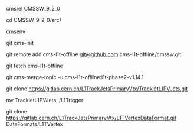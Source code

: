 cmsrel CMSSW_9_2_0

cd CMSSW_9_2_0/src/

cmsenv

git cms-init

git remote add cms-l1t-offline git@github.com:cms-l1t-offline/cmssw.git

git fetch cms-l1t-offline

git cms-merge-topic -u cms-l1t-offline:l1t-phase2-v1.14.1

git clone https://gitlab.cern.ch/L1TrackJetsPrimaryVtx/TrackletL1PVJets.git

mv TrackletL1PVJets ./L1Trigger

git clone https://gitlab.cern.ch/L1TrackJetsPrimaryVtx/L1TVertexDataFormat.git DataFormats/L1TVertex


